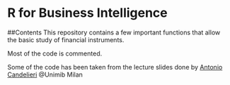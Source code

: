 # R for Business Intelligence
##Contents
This repository contains a few important functions that allow the basic study of financial instruments.

Most of the code is commented.

Some of the code has been taken from the lecture slides done by [Antonio Candelieri](http://www.disco.unimib.it/go/Home/Italiano/PAGINE-PERSONALI-ASSEGNISTI/Candelieri-Antonio) @Unimib Milan